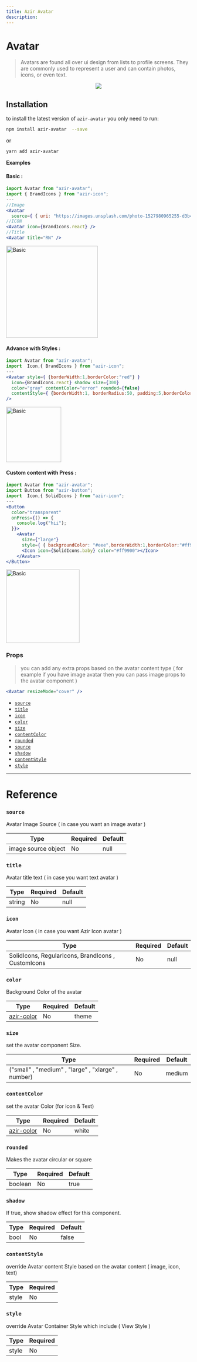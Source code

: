 ```yaml
---
title: Azir Avatar
description:
---
```


# Avatar

> Avatars are found all over ui design from lists to profile screens. They are commonly used to represent a user and can contain photos, icons, or even text.

<p align="center">
 <img src="https://i.imgur.com/8yqD1NW.jpg" />
</p>

## Installation

to install the latest version of `azir-avatar` you only need to run:

```bash
npm install azir-avatar  --save
```

or

```bash
yarn add azir-avatar
```

**Examples**

#### Basic :

```jsx
import Avatar from "azir-avatar";
import { BrandIcons } from "azir-icon";
---
//Image
<Avatar
  source={ { uri: "https://images.unsplash.com/photo-1527980965255-d3b416303d12?ixid=eyJhcHBfaWQiOjEyMDd9" } } />
//ICON
<Avatar icon={BrandIcons.react} />
//Title
<Avatar title="RN" />
```

<img src="https://i.imgur.com/HheEPEA.jpg" alt="Basic" style="width:250px" />

#### Advance with Styles :

```jsx
import Avatar from "azir-avatar";
import  Icon,{ BrandIcons } from "azir-icon";
---
<Avatar style={ {borderWidth:1,borderColor:"red"} }
  icon={BrandIcons.react} shadow size={300}
  color="gray" contentColor="error" rounded={false}
  contentStyle={ {borderWidth:1, borderRadius:50, padding:5,borderColor:"white" } }
/>
```

<img src="https://i.imgur.com/nE8fdOJ.jpg" alt="Basic" style="width:150px" />

#### Custom content with Press :

```jsx
import Avatar from "azir-avatar";
import Button from "azir-button";
import  Icon,{ SolidIcons } from "azir-icon";
---
<Button
  color="transparent"
  onPress={() => {
    console.log("hii");
  }}>
    <Avatar
      size={"large"}
      style={ { backgroundColor: "#eee",borderWidth:1,borderColor:"#ff9900" } }>
      <Icon icon={SolidIcons.baby} color="#ff9900"></Icon>
    </Avatar>
</Button>
```

<img src="https://i.imgur.com/PDSTFEP.jpg" alt="Basic" style="width:200px" />

### Props

> you can add any extra props based on the avatar content type ( for example if you have image avatar then you can pass image props to the avatar component )

```jsx
<Avatar resizeMode="cover" />
```

- [`source`](avatar#source)
- [`title`](avatar#title)
- [`icon`](avatar#icon)
- [`color`](avatar#color)
- [`size`](avatar#size)
- [`contentColor`](avatar#contentcolor)
- [`rounded`](avatar#rounded)
- [`source`](avatar#source)
- [`shadow`](avatar#shadow)
- [`contentStyle`](avatar#contentstyle)
- [`style`](avatar#style)

---

# Reference

### `source`

Avatar Image Source ( in case you want an image avatar )

| Type                | Required | Default |
| ------------------- | -------- | ------- |
| image source object | No       | null    |

### `title`

Avatar title text ( in case you want text avatar )

| Type   | Required | Default |
| ------ | -------- | ------- |
| string | No       | null    |

### `icon`

Avatar Icon ( in case you want Azir Icon avatar )

| Type                                               | Required | Default |
| -------------------------------------------------- | -------- | ------- |
| SolidIcons, RegularIcons, BrandIcons , CustomIcons | No       | null    |

### `color`

Background Color of the avatar

| Type                                       | Required | Default |
| ------------------------------------------ | -------- | ------- |
| [azir-color](../../guides/color-reference) | No       | theme   |

### `size`

set the avatar component Size.

| Type                                               | Required | Default |
| -------------------------------------------------- | -------- | ------- |
| ("small" , "medium" , "large" , "xlarge" , number) | No       | medium  |

### `contentColor`

set the avatar Color (for icon & Text)

| Type                                       | Required | Default |
| ------------------------------------------ | -------- | ------- |
| [azir-color](../../guides/color-reference) | No       | white   |

### `rounded`

Makes the avatar circular or square

| Type    | Required | Default |
| ------- | -------- | ------- |
| boolean | No       | true    |

### `shadow`

If true, show shadow effect for this component.

| Type | Required | Default |
| ---- | -------- | ------- |
| bool | No       | false   |

### `contentStyle`

override Avatar content Style based on the avatar content ( image, icon, text)

| Type  | Required |
| ----- | -------- |
| style | No       |

### `style`

override Avatar Container Style which include ( View Style )

| Type  | Required |
| ----- | -------- |
| style | No       |
